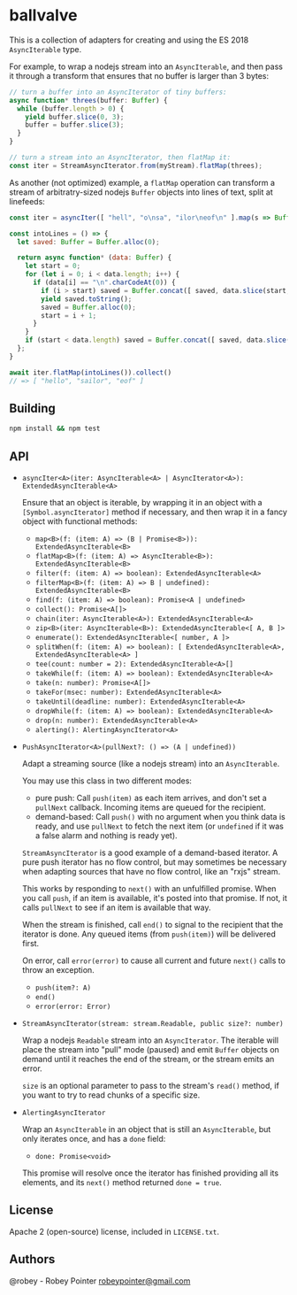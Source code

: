# ballvalve

This is a collection of adapters for creating and using the ES 2018 `AsyncIterable` type.

For example, to wrap a nodejs stream into an `AsyncIterable`, and then pass it through a transform that ensures that no buffer is larger than 3 bytes:

```javascript
// turn a buffer into an AsyncIterator of tiny buffers:
async function* threes(buffer: Buffer) {
  while (buffer.length > 0) {
    yield buffer.slice(0, 3);
    buffer = buffer.slice(3);
  }
}

// turn a stream into an AsyncIterator, then flatMap it:
const iter = StreamAsyncIterator.from(myStream).flatMap(threes);
```

As another (not optimized) example, a `flatMap` operation can transform a stream of arbitratry-sized nodejs `Buffer` objects into lines of text, split at linefeeds:

```javascript
const iter = asyncIter([ "hell", "o\nsa", "ilor\neof\n" ].map(s => Buffer.from(s)));

const intoLines = () => {
  let saved: Buffer = Buffer.alloc(0);

  return async function* (data: Buffer) {
    let start = 0;
    for (let i = 0; i < data.length; i++) {
      if (data[i] == "\n".charCodeAt(0)) {
        if (i > start) saved = Buffer.concat([ saved, data.slice(start, i) ]);
        yield saved.toString();
        saved = Buffer.alloc(0);
        start = i + 1;
      }
    }
    if (start < data.length) saved = Buffer.concat([ saved, data.slice(start) ]);
  };
}

await iter.flatMap(intoLines()).collect()
// => [ "hello", "sailor", "eof" ]
```

## Building

```sh
npm install && npm test
```

## API

- `asyncIter<A>(iter: AsyncIterable<A> | AsyncIterator<A>): ExtendedAsyncIterable<A>`

  Ensure that an object is iterable, by wrapping it in an object with a `[Symbol.asyncIterator]` method if necessary, and then wrap it in a fancy object with functional methods:

    - `map<B>(f: (item: A) => (B | Promise<B>)): ExtendedAsyncIterable<B>`
    - `flatMap<B>(f: (item: A) => AsyncIterable<B>): ExtendedAsyncIterable<B>`
    - `filter(f: (item: A) => boolean): ExtendedAsyncIterable<A>`
    - `filterMap<B>(f: (item: A) => B | undefined): ExtendedAsyncIterable<B>`
    - `find(f: (item: A) => boolean): Promise<A | undefined>`
    - `collect(): Promise<A[]>`
    - `chain(iter: AsyncIterable<A>): ExtendedAsyncIterable<A>`
    - `zip<B>(iter: AsyncIterable<B>): ExtendedAsyncIterable<[ A, B ]>`
    - `enumerate(): ExtendedAsyncIterable<[ number, A ]>`
    - `splitWhen(f: (item: A) => boolean): [ ExtendedAsyncIterable<A>, ExtendedAsyncIterable<A> ]`
    - `tee(count: number = 2): ExtendedAsyncIterable<A>[]`
    - `takeWhile(f: (item: A) => boolean): ExtendedAsyncIterable<A>`
    - `take(n: number): Promise<A[]>`
    - `takeFor(msec: number): ExtendedAsyncIterable<A>`
    - `takeUntil(deadline: number): ExtendedAsyncIterable<A>`
    - `dropWhile(f: (item: A) => boolean): ExtendedAsyncIterable<A>`
    - `drop(n: number): ExtendedAsyncIterable<A>`
    - `alerting(): AlertingAsyncIterator<A>`

- `PushAsyncIterator<A>(pullNext?: () => (A | undefined))`

  Adapt a streaming source (like a nodejs stream) into an `AsyncIterable`.

  You may use this class in two different modes:
    - pure push: Call `push(item)` as each item arrives, and don't set a `pullNext` callback. Incoming items are queued for the recipient.
    - demand-based: Call `push()` with no argument when you think data is ready, and use `pullNext` to fetch the next item (or `undefined` if it was a false alarm and nothing is ready yet).

  `StreamAsyncIterator` is a good example of a demand-based iterator. A pure push iterator has no flow control, but may sometimes be necessary when adapting sources that have no flow control, like an "rxjs" stream.

  This works by responding to `next()` with an unfulfilled promise. When you call `push`, if an item is available, it's posted into that promise. If not, it calls `pullNext` to see if an item is available that way.

  When the stream is finished, call `end()` to signal to the recipient that the iterator is done. Any queued items (from `push(item)`) will be delivered first.

  On error, call `error(error)` to cause all current and future `next()` calls to throw an exception.

    - `push(item?: A)`
    - `end()`
    - `error(error: Error)`

- `StreamAsyncIterator(stream: stream.Readable, public size?: number)`

  Wrap a nodejs `Readable` stream into an `AsyncIterator`. The iterable will place the stream into "pull" mode (paused) and emit `Buffer` objects on demand until it reaches the end of the stream, or the stream emits an error.

  `size` is an optional parameter to pass to the stream's `read()` method, if you want to try to read chunks of a specific size.

- `AlertingAsyncIterator`

  Wrap an `AsyncIterable` in an object that is still an `AsyncIterable`, but only iterates once, and has a `done` field:

    - `done: Promise<void>`

  This promise will resolve once the iterator has finished providing all its elements, and its `next()` method returned `done = true`.


## License

Apache 2 (open-source) license, included in `LICENSE.txt`.


## Authors

@robey - Robey Pointer <robeypointer@gmail.com>
